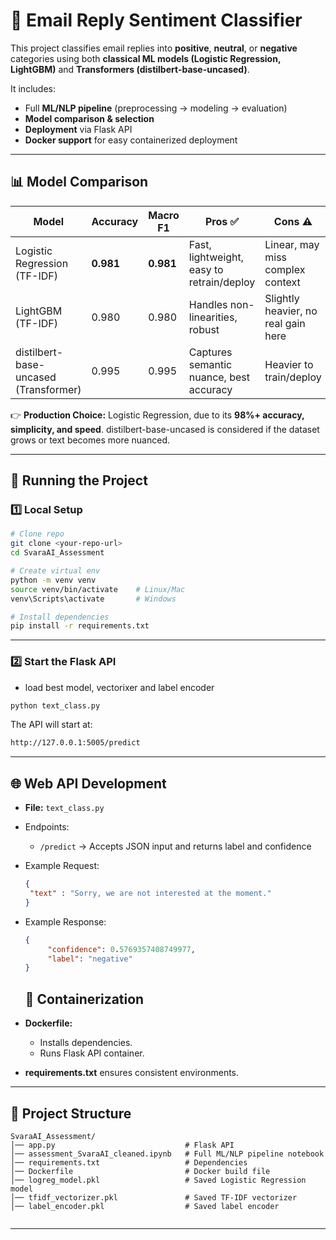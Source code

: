 # 📧 Email Reply Sentiment Classifier

This project classifies email replies into **positive**, **neutral**, or **negative** categories using both **classical ML models (Logistic Regression, LightGBM)** and **Transformers (distilbert-base-uncased)**.  

It includes:  
- Full **ML/NLP pipeline** (preprocessing → modeling → evaluation)  
- **Model comparison & selection**  
- **Deployment** via Flask API  
- **Docker support** for easy containerized deployment  

---

## 📊 Model Comparison

| Model                  | Accuracy | Macro F1 | Pros ✅ | Cons ⚠️ |
|-------------------------|----------|----------|--------|---------|
| Logistic Regression (TF-IDF) | **0.981** | **0.981** | Fast, lightweight, easy to retrain/deploy | Linear, may miss complex context |
| LightGBM (TF-IDF)      | 0.980    | 0.980    | Handles non-linearities, robust | Slightly heavier, no real gain here |
| distilbert-base-uncased (Transformer)  | 0.995    | 0.995    | Captures semantic nuance, best accuracy | Heavier to train/deploy |

👉 **Production Choice:** Logistic Regression, due to its **98%+ accuracy, simplicity, and speed**. distilbert-base-uncased is considered if the dataset grows or text becomes more nuanced.  

---

## 🚀 Running the Project

### 1️⃣ Local Setup
```bash
# Clone repo
git clone <your-repo-url>
cd SvaraAI_Assessment

# Create virtual env
python -m venv venv
source venv/bin/activate    # Linux/Mac
venv\Scripts\activate       # Windows

# Install dependencies
pip install -r requirements.txt
```
---

### 2️⃣ Start the Flask API

- load best model, vectorixer and label encoder
```bash
python text_class.py
```
The API will start at:
```bash
http://127.0.0.1:5005/predict
```
---

## 🌐 Web API Development
- **File:** `text_class.py`
- Endpoints:
  - `/predict` → Accepts JSON input and returns label and confidence
- Example Request:
  ```json
  {
   "text" : "Sorry, we are not interested at the moment."
  } 
   ```
- Example Response:
  ```json
  {
       "confidence": 0.5769357408749977,
       "label": "negative"
  } 
   ```

  ## 🐳 Containerization
- **Dockerfile:**
  - Installs dependencies.
  - Runs Flask API container.
- **requirements.txt** ensures consistent environments.

---

## 📂 Project Structure  
```plaintext
SvaraAI_Assessment/
│── app.py                             # Flask API
│── assessment_SvaraAI_cleaned.ipynb   # Full ML/NLP pipeline notebook
│── requirements.txt                   # Dependencies
│── Dockerfile                         # Docker build file
│── logreg_model.pkl                   # Saved Logistic Regression model
│── tfidf_vectorizer.pkl               # Saved TF-IDF vectorizer
│── label_encoder.pkl                  # Saved label encoder


```
---
  

